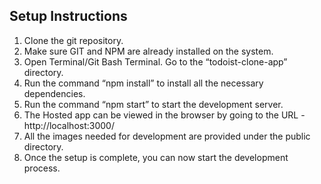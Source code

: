 ## Setup Instructions
1. Clone the git repository. 
2. Make sure GIT and NPM are already installed on the system.
3. Open Terminal/Git Bash Terminal. Go to the “todoist-clone-app” directory.
4. Run the command “npm install” to install all the necessary dependencies.
5. Run the command “npm start” to start the development server.
6. The Hosted app can be viewed in the browser by going to the URL - http://localhost:3000/
7. All the images needed for development are provided under the public directory.	
8. Once the setup is complete, you can now start the development process.
